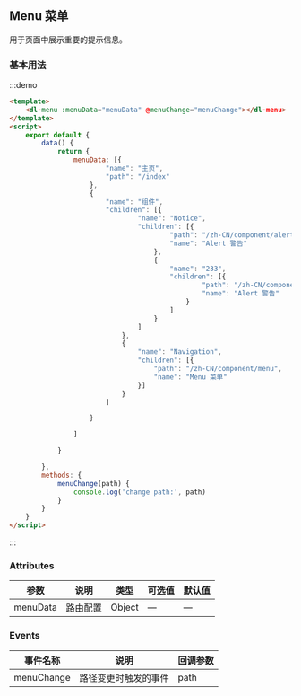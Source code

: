 ## Menu 菜单

用于页面中展示重要的提示信息。

### 基本用法

:::demo

``` html
<template>
    <dl-menu :menuData="menuData" @menuChange="menuChange"></dl-menu>
</template>
<script>
    export default {
        data() {
            return {
                menuData: [{
                        "name": "主页",
                        "path": "/index"
                    },
                    {
                        "name": "组件",
                        "children": [{
                                "name": "Notice",
                                "children": [{
                                        "path": "/zh-CN/component/alert",
                                        "name": "Alert 警告"
                                    },
                                    {
                                        "name": "233",
                                        "children": [{
                                                "path": "/zh-CN/component/alert",
                                                "name": "Alert 警告"
                                            }
                                        ]
                                    }
                                ]
                            },
                            {
                                "name": "Navigation",
                                "children": [{
                                    "path": "/zh-CN/component/menu",
                                    "name": "Menu 菜单"
                                }]
                            }
                        ]

                    }

                ]

            }

        },
        methods: {
            menuChange(path) {
                console.log('change path:', path)
            }
        }
    }
</script>
```

:::

### Attributes

| 参数      | 说明          | 类型      | 可选值                           | 默认值  |
|---------- |-------------- |---------- |--------------------------------  |-------- |
| menuData     | 路由配置           | Object | — | — |

### Events

| 事件名称 | 说明 | 回调参数 |
|---------- |-------- |---------- |
| menuChange | 路径变更时触发的事件 | path |

